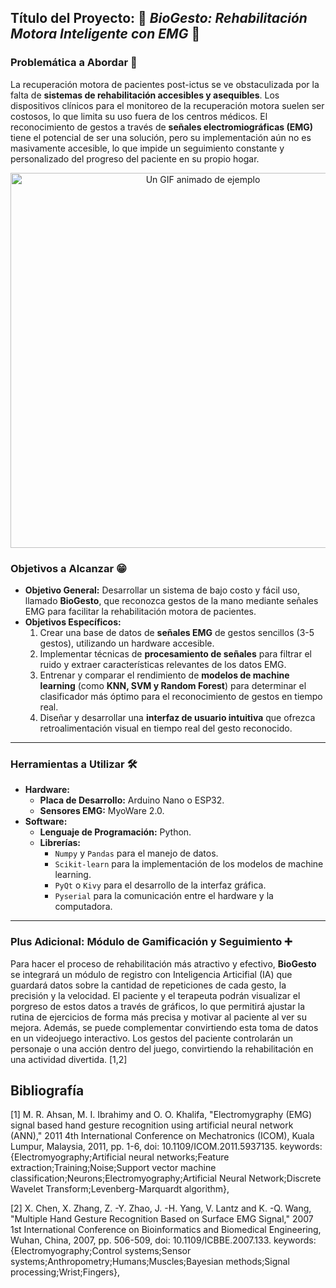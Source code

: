 ## Título del Proyecto: 📶 _BioGesto: Rehabilitación Motora Inteligente con EMG_ 📶

### Problemática a Abordar 🤔

La recuperación motora de pacientes post-ictus se ve obstaculizada por la falta de **sistemas de rehabilitación accesibles y asequibles**. Los dispositivos clínicos para el monitoreo de la recuperación motora suelen ser costosos, lo que limita su uso fuera de los centros médicos. El reconocimiento de gestos a través de **señales electromiográficas (EMG)** tiene el potencial de ser una solución, pero su implementación aún no es masivamente accesible, lo que impide un seguimiento constante y personalizado del progreso del paciente en su propio hogar.

<div align="center">
  <img src="https://cdn.hackaday.io/images/original/9534081685454426715.gif" alt="Un GIF animado de ejemplo" width="600"/>
</div>

### Objetivos a Alcanzar 😁

* **Objetivo General:** Desarrollar un sistema de bajo costo y fácil uso, llamado **BioGesto**, que reconozca gestos de la mano mediante señales EMG para facilitar la rehabilitación motora de pacientes.
* **Objetivos Específicos:**
    1.  Crear una base de datos de **señales EMG** de gestos sencillos (3-5 gestos), utilizando un hardware accesible.
    2.  Implementar técnicas de **procesamiento de señales** para filtrar el ruido y extraer características relevantes de los datos EMG.
    3.  Entrenar y comparar el rendimiento de **modelos de machine learning** (como **KNN, SVM y Random Forest**) para determinar el clasificador más óptimo para el reconocimiento de gestos en tiempo real.
    4.  Diseñar y desarrollar una **interfaz de usuario intuitiva** que ofrezca retroalimentación visual en tiempo real del gesto reconocido.

---

### Herramientas a Utilizar 🛠️

* **Hardware:**
    * **Placa de Desarrollo:** Arduino Nano o ESP32.
    * **Sensores EMG:** MyoWare 2.0.
* **Software:**
    * **Lenguaje de Programación:** Python.
    * **Librerías:**
        * `Numpy` y `Pandas` para el manejo de datos.
        * `Scikit-learn` para la implementación de los modelos de machine learning.
        * `PyQt` o `Kivy` para el desarrollo de la interfaz gráfica.
        * `Pyserial` para la comunicación entre el hardware y la computadora.

---

### Plus Adicional: Módulo de Gamificación y Seguimiento ➕

Para hacer el proceso de rehabilitación más atractivo y efectivo, **BioGesto** se integrará un módulo de registro con Inteligencia Articifial (IA) que guardará datos sobre la cantidad de repeticiones de cada gesto, la precisión y la velocidad. El paciente y el terapeuta podrán visualizar el porgreso de estos datos a través de gráficos, lo que permitirá ajustar la rutina de ejercicios de forma más precisa y motivar al paciente al ver su mejora. Además, se puede complementar convirtiendo esta toma de datos en un videojuego interactivo. Los gestos del paciente controlarán un personaje o una acción dentro del juego, convirtiendo la rehabilitación en una actividad divertida. [1,2]

## Bibliografía
[1] M. R. Ahsan, M. I. Ibrahimy and O. O. Khalifa, "Electromygraphy (EMG) signal based hand gesture recognition using artificial neural network (ANN)," 2011 4th International Conference on Mechatronics (ICOM), Kuala Lumpur, Malaysia, 2011, pp. 1-6, doi: 10.1109/ICOM.2011.5937135. keywords: {Electromyography;Artificial neural networks;Feature extraction;Training;Noise;Support vector machine classification;Neurons;Electromyography;Artificial Neural Network;Discrete Wavelet Transform;Levenberg-Marquardt algorithm},

[2] X. Chen, X. Zhang, Z. -Y. Zhao, J. -H. Yang, V. Lantz and K. -Q. Wang, "Multiple Hand Gesture Recognition Based on Surface EMG Signal," 2007 1st International Conference on Bioinformatics and Biomedical Engineering, Wuhan, China, 2007, pp. 506-509, doi: 10.1109/ICBBE.2007.133. keywords: {Electromyography;Control systems;Sensor systems;Anthropometry;Humans;Muscles;Bayesian methods;Signal processing;Wrist;Fingers},
